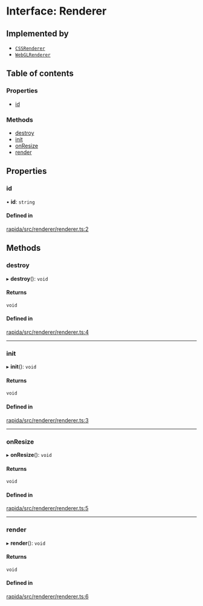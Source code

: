 # Interface: Renderer

## Implemented by

- [`CSSRenderer`](../classes/CSSRenderer.md)
- [`WebGLRenderer`](../classes/WebGLRenderer.md)

## Table of contents

### Properties

- [id](Renderer.md#id)

### Methods

- [destroy](Renderer.md#destroy)
- [init](Renderer.md#init)
- [onResize](Renderer.md#onresize)
- [render](Renderer.md#render)

## Properties

### id

• **id**: `string`

#### Defined in

[rapida/src/renderer/renderer.ts:2](https://gitlab.com/rapidajs/rapida/-/blob/a60706c/packages/rapida/src/renderer/renderer.ts#L2)

## Methods

### destroy

▸ **destroy**(): `void`

#### Returns

`void`

#### Defined in

[rapida/src/renderer/renderer.ts:4](https://gitlab.com/rapidajs/rapida/-/blob/a60706c/packages/rapida/src/renderer/renderer.ts#L4)

___

### init

▸ **init**(): `void`

#### Returns

`void`

#### Defined in

[rapida/src/renderer/renderer.ts:3](https://gitlab.com/rapidajs/rapida/-/blob/a60706c/packages/rapida/src/renderer/renderer.ts#L3)

___

### onResize

▸ **onResize**(): `void`

#### Returns

`void`

#### Defined in

[rapida/src/renderer/renderer.ts:5](https://gitlab.com/rapidajs/rapida/-/blob/a60706c/packages/rapida/src/renderer/renderer.ts#L5)

___

### render

▸ **render**(): `void`

#### Returns

`void`

#### Defined in

[rapida/src/renderer/renderer.ts:6](https://gitlab.com/rapidajs/rapida/-/blob/a60706c/packages/rapida/src/renderer/renderer.ts#L6)
